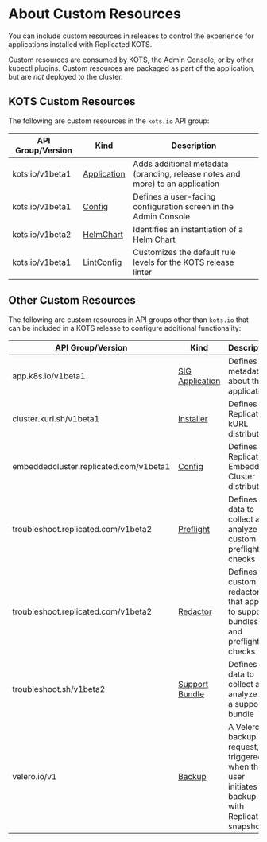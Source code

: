 # About Custom Resources

You can include custom resources in releases to control the experience for applications installed with Replicated KOTS.

Custom resources are consumed by KOTS, the Admin Console, or by other kubectl plugins. Custom resources are packaged as part of the application, but are _not_ deployed to the cluster.

## KOTS Custom Resources

The following are custom resources in the `kots.io` API group:

| API Group/Version | Kind | Description |
|---------------|------|-------------|
| kots.io/v1beta1 | [Application](custom-resource-application) | Adds additional metadata (branding, release notes and more) to an application |
| kots.io/v1beta1 | [Config](custom-resource-config)| Defines a user-facing configuration screen in the Admin Console |
| kots.io/v1beta2 | [HelmChart](custom-resource-helmchart-v2) | Identifies an instantiation of a Helm Chart |
| kots.io/v1beta1 | [LintConfig](custom-resource-lintconfig) | Customizes the default rule levels for the KOTS release linter |

## Other Custom Resources

The following are custom resources in API groups other than `kots.io` that can be included in a KOTS release to configure additional functionality:

| API Group/Version | Kind | Description |
|---------------|------|-------------|
| app.k8s.io/v1beta1 | [SIG Application](https://github.com/kubernetes-sigs/application#kubernetes-applications) | Defines metadata about the application |
| cluster.kurl.sh/v1beta1 | [Installer](https://kurl.sh/docs/create-installer/) | Defines a Replicated kURL distribution |
| embeddedcluster.replicated.com/v1beta1 | [Config](/reference/embedded-config) | Defines a Replicated Embedded Cluster distribution |
| troubleshoot.replicated.com/v1beta2 | [Preflight](custom-resource-preflight) | Defines the data to collect and analyze for custom preflight checks |
| troubleshoot.replicated.com/v1beta2 | [Redactor](https://troubleshoot.sh/reference/redactors/overview/) | Defines custom redactors that apply to support bundles and preflight checks |
| troubleshoot.sh/v1beta2 | [Support Bundle](custom-resource-preflight) | Defines the data to collect and analyze for a support bundle |
| velero.io/v1 | [Backup](https://velero.io/docs/v1.10/api-types/backup/) | A Velero backup request, triggered when the user initiates a backup with Replicated snapshots |